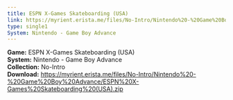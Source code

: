 ```yaml
---
title: ESPN X-Games Skateboarding (USA)
link: https://myrient.erista.me/files/No-Intro/Nintendo%20-%20Game%20Boy%20Advance/ESPN%20X-Games%20Skateboarding%20(USA).zip
type: single1
System: Nintendo - Game Boy Advance
---
```

<b>Game:</b> ESPN X-Games Skateboarding (USA)<br>
<b>System:</b> Nintendo - Game Boy Advance<br>
<b>Collection:</b> No-Intro<br>
<b>Download:</b> https://myrient.erista.me/files/No-Intro/Nintendo%20-%20Game%20Boy%20Advance/ESPN%20X-Games%20Skateboarding%20(USA).zip